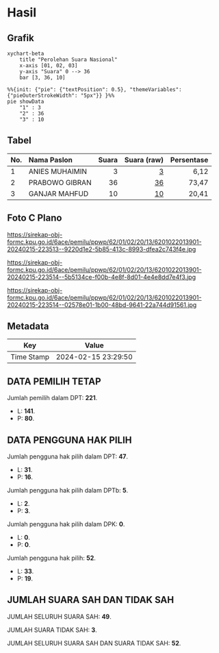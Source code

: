 # Hasil

## Grafik

```mermaid
xychart-beta
    title "Perolehan Suara Nasional"
    x-axis [01, 02, 03]
    y-axis "Suara" 0 --> 36
    bar [3, 36, 10]
```

```mermaid
%%{init: {"pie": {"textPosition": 0.5}, "themeVariables": {"pieOuterStrokeWidth": "5px"}} }%%
pie showData
    "1" : 3
    "2" : 36
    "3" : 10
```

## Tabel

| No. | Nama Paslon    | Suara | Suara (raw) | Persentase |
|:--- |:-------------- | -----:| -----------:| ----------:|
| 1   | ANIES MUHAIMIN | 3     | [3][p-1]    | 6,12       |
| 2   | PRABOWO GIBRAN | 36    | [36][p-2]   | 73,47      |
| 3   | GANJAR MAHFUD  | 10    | [10][p-3]   | 20,41      |


[p-1]: https://github.com/gigit-pemilu/pemilu-2024/blob/main/pilpres/hitung-suara/sub/62-kalimantan-tengah/sub/01-kotawaringin-barat/sub/02-arut-selatan/sub/2013-umpang/sub/901-tps/sub/paslon-1.txt
[p-2]: https://github.com/gigit-pemilu/pemilu-2024/blob/main/pilpres/hitung-suara/sub/62-kalimantan-tengah/sub/01-kotawaringin-barat/sub/02-arut-selatan/sub/2013-umpang/sub/901-tps/sub/paslon-2.txt
[p-3]: https://github.com/gigit-pemilu/pemilu-2024/blob/main/pilpres/hitung-suara/sub/62-kalimantan-tengah/sub/01-kotawaringin-barat/sub/02-arut-selatan/sub/2013-umpang/sub/901-tps/sub/paslon-3.txt

## Foto C Plano

https://sirekap-obj-formc.kpu.go.id/6ace/pemilu/ppwp/62/01/02/20/13/6201022013901-20240215-223513--9220d1e2-5b85-413c-8993-dfea2c743f4e.jpg

https://sirekap-obj-formc.kpu.go.id/6ace/pemilu/ppwp/62/01/02/20/13/6201022013901-20240215-223514--5b5134ce-f00b-4e8f-8d01-4e4e8dd7e4f3.jpg

https://sirekap-obj-formc.kpu.go.id/6ace/pemilu/ppwp/62/01/02/20/13/6201022013901-20240215-223514--02578e01-1b00-48bd-9641-22a744d91561.jpg


## Metadata

| Key        | Value               |
| ---------- | ------------------- |
| Time Stamp | 2024-02-15 23:29:50 |


## DATA PEMILIH TETAP

Jumlah pemilih dalam DPT: **221**.
 * L: **141**.
 * P: **80**.

## DATA PENGGUNA HAK PILIH

Jumlah pengguna hak pilih dalam DPT: **47**.
 * L: **31**.
 * P: **16**.

Jumlah pengguna hak pilih dalam DPTb: **5**.
 * L: **2**.
 * P: **3**.

Jumlah pengguna hak pilih dalam DPK: **0**.
 * L: **0**.
 * P: **0**.

Jumlah pengguna hak pilih: **52**.
 * L: **33**.
 * P: **19**.

## JUMLAH SUARA SAH DAN TIDAK SAH

JUMLAH SELURUH SUARA SAH: **49**.

JUMLAH SUARA TIDAK SAH: **3**.

JUMLAH SELURUH SUARA SAH DAN SUARA TIDAK SAH: **52**.


